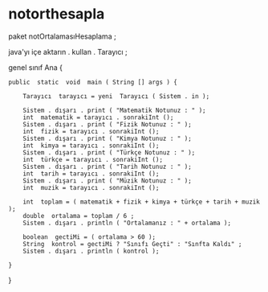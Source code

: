 # notorthesapla
paket  notOrtalamasıHesaplama ;

 java'yı içe aktarın . kullan . Tarayıcı ;

genel  sınıf  Ana {

	public  static  void  main ( String [] args ) {
		
		Tarayıcı  tarayıcı = yeni  Tarayıcı ( Sistem . in );
		
		Sistem . dışarı . print ( "Matematik Notunuz : " );
		int  matematik = tarayıcı . sonrakiInt ();
		Sistem . dışarı . print ( "Fizik Notunuz : " );
		int  fizik = tarayıcı . sonrakiInt ();
		Sistem . dışarı . print ( "Kimya Notunuz : " );
		int  kimya = tarayıcı . sonrakiInt ();
		Sistem . dışarı . print ( "Türkçe Notunuz : " );
		int  türkçe = tarayıcı . sonrakiInt ();
		Sistem . dışarı . print ( "Tarih Notunuz : " );
		int  tarih = tarayıcı . sonrakiInt ();
		Sistem . dışarı . print ( "Müzik Notunuz : " );
		int  muzik = tarayıcı . sonrakiInt ();
		
		int  toplam = ( matematik + fizik + kimya + türkçe + tarih + muzik );
		double  ortalama = toplam / 6 ;
		Sistem . dışarı . println ( "Ortalamanız : " + ortalama );
		
		boolean  gectiMi = ( ortalama > 60 );
		String  kontrol = gectiMi ? "Sınıfı Geçti" : "Sınfta Kaldı" ;
		Sistem . dışarı . println ( kontrol );

	}

}
